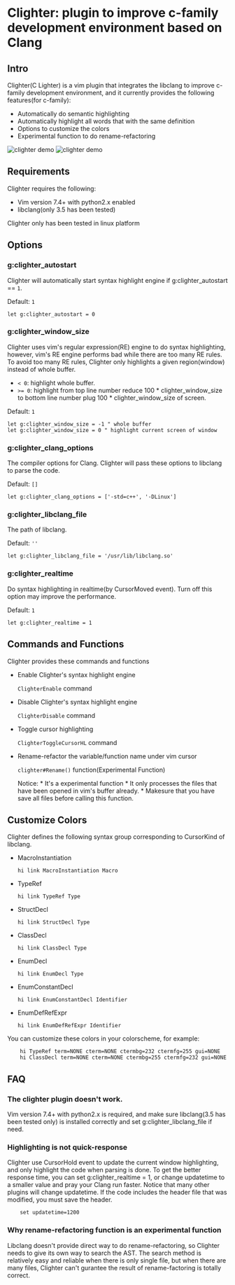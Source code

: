 # Clighter: plugin to improve c-family development environment based on Clang

## Intro

Clighter(C Lighter) is a vim plugin that integrates the libclang to improve c-family development environment,
and it currently provides the following features(for c-family):

* Automatically do semantic highlighting
* Automatically highlight all words that with the same definition
* Options to customize the colors
* Experimental function to do rename-refactoring

![clighter demo](http://goo.gl/ivfipF "Enable Clighter")
![clighter demo](http://goo.gl/zq2Epq "Disable Clighter")

## Requirements

Clighter requires the following:

* Vim version 7.4+ with python2.x enabled
* libclang(only 3.5 has been tested)

Clighter only has been tested in linux platform

## Options

### g:clighter_autostart
Clighter will automatically start syntax highlight engine if g:clighter_autostart == `1`.

Default: `1`
```vim
let g:clighter_autostart = 0
```

### g:clighter_window_size

Clighter uses vim's regular expression(RE) engine to do syntax highlighting,
however, vim's RE engine performs bad while there are too many RE rules. To avoid too many RE rules,
Clighter only highlights a given region(window) instead of whole buffer.
	
* `< 0`: highlight whole buffer.
* `>= 0`: highlight from top line number reduce 100 * clighter_window_size to bottom line number plug 100 * clighter_window_size of screen.

Default: `1`
```vim
let g:clighter_window_size = -1 " whole buffer
let g:clighter_window_size = 0 " highlight current screen of window
```

### g:clighter_clang_options

The compiler options for Clang. Clighter will pass these options to libclang
to parse the code.

Default: `[]`
```vim
let g:clighter_clang_options = ['-std=c++', '-DLinux']
```

### g:clighter_libclang_file

The path of libclang.

Default: `''`
```vim
let g:clighter_libclang_file = '/usr/lib/libclang.so'
```
### g:clighter_realtime

Do syntax highlighting in realtime(by CursorMoved event). Turn off this option may improve the performance.

Default: `1`
```vim
let g:clighter_realtime = 1
```

## Commands and Functions

Clighter provides these commands and functions

* Enable Clighter's syntax highlight engine

	`ClighterEnable` command

* Disable Clighter's syntax highlight engine

	`ClighterDisable` command

* Toggle cursor highlighting

	`ClighterToggleCursorHL` command

* Rename-refactor the variable/function name under vim cursor

	`clighter#Rename()` function(Experimental Function)

	Notice:
		* It's a experimental function
		* It only processes the files that have been opened in vim's buffer already.
		* Makesure that you have save all files before calling this function.


## Customize Colors

Clighter defines the following syntax group corresponding to CursorKind of libclang.

* MacroInstantiation
	```vim
	hi link MacroInstantiation Macro
	```

* TypeRef
	```vim
	hi link TypeRef Type
	```

* StructDecl
	```vim
	hi link StructDecl Type
	```

* ClassDecl
	```vim
	hi link ClassDecl Type
	```

* EnumDecl
	```vim
	hi link EnumDecl Type
	```

* EnumConstantDecl
	```vim
	hi link EnumConstantDecl Identifier
	```

* EnumDefRefExpr
	```vim
	hi link EnumDefRefExpr Identifier
	```

You can customize these colors in your colorscheme, for example:
```vim
	hi TypeRef term=NONE cterm=NONE ctermbg=232 ctermfg=255 gui=NONE
	hi ClassDecl term=NONE cterm=NONE ctermbg=255 ctermfg=232 gui=NONE
```


## FAQ

### The clighter plugin doesn't work.
Vim version 7.4+ with python2.x is required, and make sure libclang(3.5 has been tested only) is installed
correctly and set g:clighter_libclang_file if need.

### Highlighting is not quick-response
Clighter use CursorHold event to update the current window highlighting,
and only highlight the code when parsing is done. To get the better response
time, you can set g:clighter_realtime = 1, or change updatetime to a smaller
value and pray your Clang run faster. Notice that many other plugins will
change updatetime. If the code includes the header file that was modified,
you must save the header.
```vim
	set updatetime=1200
```
### Why rename-refactoring function is an experimental function
Libclang doesn't provide direct way to do rename-refactoring, so Clighter needs to
give its own way to search the AST. The search method is relatively easy and reliable when there
is only single file, but when there are many files, Clighter can't gurantee the result of
rename-factoring is totally correct.


[1]: http://goo.gl/ncGLYC
[2]: http://goo.gl/4QCv6O
